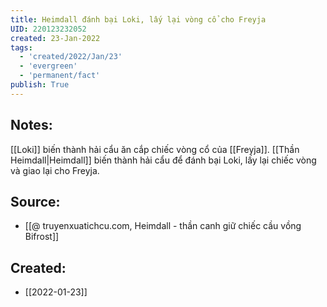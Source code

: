 ```yaml
---
title: Heimdall đánh bại Loki, lấy lại vòng cổ cho Freyja
UID: 220123232052
created: 23-Jan-2022
tags:
  - 'created/2022/Jan/23'
  - 'evergreen'
  - 'permanent/fact'
publish: True
---
```

## Notes:
[[Loki]] biến thành hải cẩu ăn cắp chiếc vòng cổ của [[Freyja]]. [[Thần Heimdall|Heimdall]] biến thành hải cẩu để đánh bại Loki, lấy lại chiếc vòng và giao lại cho Freyja.

## Source:
- [[@ truyenxuatichcu.com, Heimdall - thần canh giữ chiếc cầu vồng Bifrost]]



## Created:
- [[2022-01-23]]
